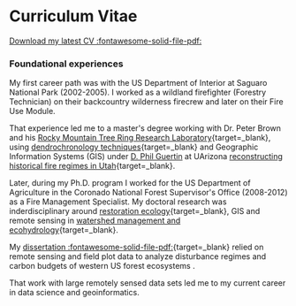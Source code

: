 # Curriculum Vitae

[Download my latest CV :fontawesome-solid-file-pdf:](https://github.com/tyson-swetnam/home/raw/main/assets/2023_02_25_Swetnam_CV.pdf)
      
### Foundational experiences

My first career path was with the US Department of Interior at Saguaro National Park (2002-2005). I worked as a wildland firefighter (Forestry Technician) on their backcountry wilderness firecrew and later on their Fire Use Module.

That experience led me to a master's degree working with Dr. Peter Brown and his [Rocky Mountain Tree Ring Research Laboratory](http://rmtrr.org/){target=_blank}, using [dendrochronology techniques](https://ltrr.arizona.edu/about/treerings){target=_blank} and Geographic Information Systems (GIS) under [D. Phil Guertin](https://profiles.arizona.edu/person/dpg) at UArizona [reconstructing historical fire regimes in Utah](https://doi.org/10.1071/WF08001){target=_blank}.

Later, during my Ph.D. program I worked for the US Department of Agriculture in the Coronado National Forest Supervisor's Office (2008-2012) as a Fire Management Specialist. My doctoral research was inderdisciplinary around [restoration ecology](https://nature.arizona.edu/donald-falk){target=_blank}, GIS and remote sensing in [watershed management and ecohydrology](https://nature.arizona.edu/graduate/watershed-management-ecohydrology){target=_blank}. 

My [dissertation :fontawesome-solid-file-pdf:](https://www.fs.usda.gov/treesearch/pubs/48047){target=_blank} relied on remote sensing and field plot data to analyze disturbance regimes and carbon budgets of western US forest ecosystems . 

That work with large remotely sensed data sets led me to my current career in data science and geoinformatics.
